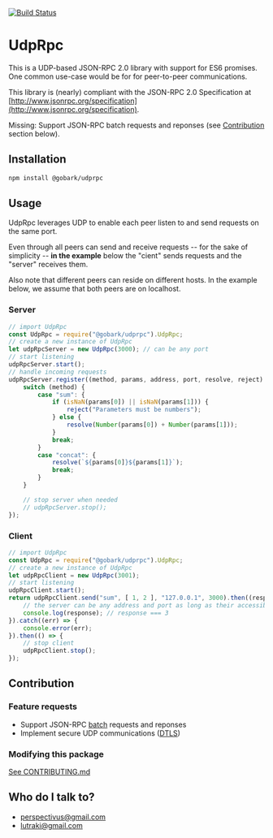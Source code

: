 [![Build Status](https://travis-ci.org/perspectivus1/udprpc.svg?branch=master)](https://travis-ci.org/perspectivus1/udprpc)

# UdpRpc #
This is a UDP-based JSON-RPC 2.0 library with support for ES6 promises. One common use-case would be for for peer-to-peer communications.

This library is (nearly) compliant with the JSON-RPC 2.0 Specification at [http://www.jsonrpc.org/specification](http://www.jsonrpc.org/specification).

Missing: Support JSON-RPC batch requests and reponses (see [Contribution](#contribution) section below).

## Installation ##
```bash
npm install @gobark/udprpc
```

## Usage ##
UdpRpc leverages UDP to enable each peer listen to and send requests on the same port.

Even through all peers can send and receive requests -- for the sake of simplicity -- **in the example** below the "cient" sends requests and the "server" receives them.

Also note that different peers can reside on different hosts. In the example below, we assume that both peers are on localhost.

### Server ###
```javascript
// import UdpRpc
const UdpRpc = require("@gobark/udprpc").UdpRpc;
// create a new instance of UdpRpc
let udpRpcServer = new UdpRpc(3000); // can be any port
// start listening
udpRpcServer.start();
// handle incoming requests
udpRpcServer.register((method, params, address, port, resolve, reject) => {
    switch (method) {
        case "sum": {
            if (isNaN(params[0]) || isNaN(params[1])) {
                reject("Parameters must be numbers");
            } else {
                resolve(Number(params[0]) + Number(params[1]));
            }
            break;
        }
        case "concat": {
            resolve(`${params[0]}${params[1]}`);
            break;
        }
    }

    // stop server when needed
    // udpRpcServer.stop();
});
```
### Client ###
```javascript
// import UdpRpc
const UdpRpc = require("@gobark/udprpc").UdpRpc;
// create a new instance of UdpRpc
let udpRpcClient = new UdpRpc(3001);
// start listening
udpRpcClient.start();
return udpRpcClient.send("sum", [ 1, 2 ], "127.0.0.1", 3000).then((response) => {
    // the server can be any address and port as long as their accessible to the client
    console.log(response); // response === 3
}).catch((err) => {
    console.error(err);
}).then(() => {
    // stop client
    udpRpcClient.stop();
});
```

## Contribution ##
### Feature requests ###
* Support JSON-RPC [batch](http://www.jsonrpc.org/specification#batch) requests and reponses
* Implement secure UDP communications ([DTLS](https://en.wikipedia.org/wiki/Datagram_Transport_Layer_Security))
### Modifying this package ###

[See CONTRIBUTING.md](./CONTRIBUTING.md)

## Who do I talk to? ##
* perspectivus@gmail.com
* lutraki@gmail.com
